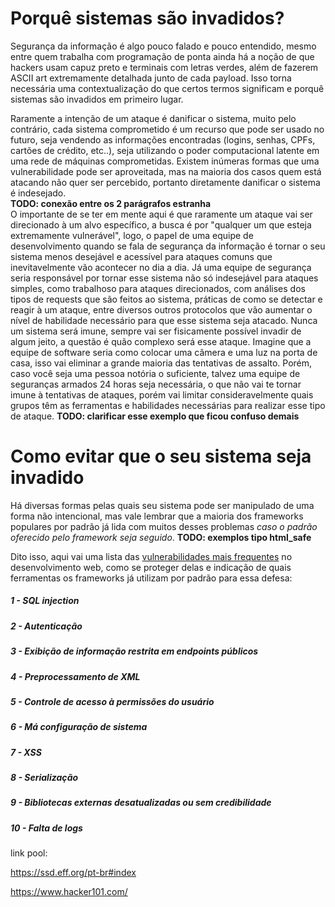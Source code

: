 # Porquê sistemas são invadidos?

Segurança da informação é algo pouco falado e pouco entendido, mesmo entre quem trabalha com programação de ponta ainda há a noção de que hackers usam capuz preto e terminais com letras verdes, além de fazerem ASCII art extremamente detalhada junto de cada payload. Isso torna necessária uma contextualização do que certos termos significam e porquê sistemas são invadidos em primeiro lugar.

Raramente a intenção de um ataque é danificar o sistema, muito pelo contrário, cada sistema comprometido é um recurso que pode ser usado no futuro, seja vendendo as informações encontradas (logins, senhas, CPFs, cartões de crédito, etc..), seja utilizando o poder computacional latente em uma rede de máquinas comprometidas. Existem inúmeras formas que uma vulnerabilidade pode ser aproveitada, mas na maioria dos casos quem está atacando não quer ser percebido, portanto diretamente danificar o sistema é indesejado.  
**TODO: conexão entre os 2 parágrafos estranha**  
O importante de se ter em mente aqui é que raramente um ataque vai ser direcionado à um alvo específico, a busca é por "qualquer um que esteja extremamente vulnerável", logo, o papel de uma equipe de desenvolvimento quando se fala de segurança da informação é tornar o seu sistema menos desejável e acessível para ataques comuns que inevitavelmente vão acontecer no dia a dia. Já uma equipe de segurança seria responsável por tornar esse sistema não só indesejável para ataques simples, como trabalhoso para ataques direcionados, com análises dos tipos de requests que são feitos ao sistema, práticas de como se detectar e reagir à um ataque, entre diversos outros protocolos que vão aumentar o nível de habilidade necessário para que esse sistema seja atacado. Nunca um sistema será imune, sempre vai ser fisicamente possível invadir de algum jeito, a questão é quão complexo será esse ataque. Imagine que a equipe de software seria como colocar uma câmera e uma luz na porta de casa, isso vai eliminar a grande maioria das tentativas de assalto. Porém, caso você seja uma pessoa notória o suficiente, talvez uma equipe de seguranças armados 24 horas seja necessária, o que não vai te tornar imune à tentativas de ataques, porém vai limitar consideravelmente quais grupos têm as ferramentas e habilidades necessárias para realizar esse tipo de ataque. **TODO: clarificar esse exemplo que ficou confuso demais**

# Como evitar que o seu sistema seja invadido

Há diversas formas pelas quais seu sistema pode ser manipulado de uma forma não intencional, mas vale lembrar que a maioria dos frameworks populares por padrão já lida com muitos desses problemas *caso o padrão oferecido pelo framework seja seguido*. 
**TODO: exemplos tipo html_safe**

Dito isso, aqui vai uma lista das [vulnerabilidades mais frequentes](https://www.owasp.org/images/7/72/OWASP_Top_10-2017_%28en%29.pdf.pdf) no desenvolvimento web, como se proteger delas e indicação de quais ferramentas os frameworks já utilizam por padrão para essa defesa:

##### 1 - SQL injection
##### 2 - Autenticação
##### 3 - Exibição de informação restrita em endpoints públicos
##### 4 - Preprocessamento de XML
##### 5 - Controle de acesso à permissões do usuário
##### 6 - Má configuração de sistema
##### 7 - XSS
##### 8 - Serialização
##### 9 - Bibliotecas externas desatualizadas ou sem credibilidade
##### 10 - Falta de logs



link pool:

https://ssd.eff.org/pt-br#index

https://www.hacker101.com/
